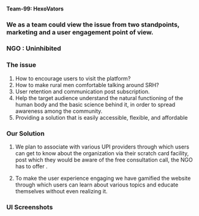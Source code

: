 #### Team-99: HexoVators

### We as a team could view the issue from two standpoints, marketing and a user engagement point of view.

### NGO : Uninhibited

### The issue

1) How to encourage users to visit the platform?
2) How to make rural men comfortable talking around SRH?
3) User retention and communication post subscription.
4) Help the target audience understand the natural functioning of the human body and the basic science behind it, in order to spread awareness among the community.
5) Providing a solution that is easily accessible, flexible, and affordable



### Our Solution 

1) We plan to associate with various UPI providers through which users can get to know about the organization via their scratch card facility, post which they would be aware of the free consultation call, the NGO has to offer .

2) To make the user experience engaging we have gamified the website through which users can learn about various topics and educate themselves without even realizing it.


### UI Screenshots

